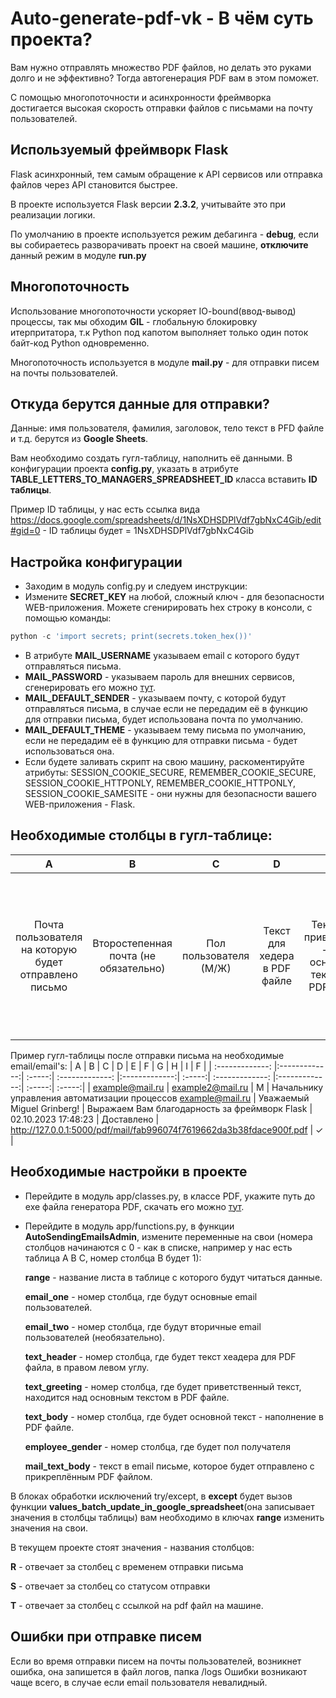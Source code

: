 # Auto-generate-pdf-vk - В чём суть проекта?
  Вам нужно отправлять множество PDF файлов, но делать это руками долго и не эффективно? Тогда автогенерация PDF вам в этом поможет.
  
  С помощью многопоточности и асинхронности фреймворка достигается высокая скорость отправки файлов с письмами на почту пользователей.

## Используемый фреймворк Flask
  Flask асинхронный, тем самым обращение к API сервисов или отправка файлов через API становится быстрее.
  
  В проекте используется Flask версии **2.3.2**, учитывайте это при реализации логики.
  
  По умолчанию в проекте используется режим дебагинга - **debug**, если вы собираетесь разворачивать проект на своей машине, **отключите** данный режим в модуле **run.py**

## Многопоточность
  Использование многопоточности ускоряет IO-bound(ввод-вывод) процессы, так мы обходим **GIL** - глобальную блокировку итерпритатора, т.к Python под капотом выполняет только один поток байт-код Python одновременно.
  
  Многопоточность используется в модуле **mail.py** - для отправки писем на почты пользователей.

## Откуда берутся данные для отправки?
  Данные: имя пользователя, фамилия, заголовок, тело текст в PFD файле и т.д. берутся из **Google Sheets**.
  
  Вам необходимо создать гугл-таблицу, наполнить её данными. В конфигурации проекта **config.py**, указать в атрибуте **TABLE_LETTERS_TO_MANAGERS_SPREADSHEET_ID** класса вставить **ID таблицы**.
  
  Пример ID таблицы, у нас есть ссылка вида https://docs.google.com/spreadsheets/d/1NsXDHSDPlVdf7gbNxC4Gib/edit#gid=0 - ID таблицы будет = 1NsXDHSDPlVdf7gbNxC4Gib

## Настройка конфигурации
  * Заходим в модуль config.py и следуем инструкции:
  * Измените **SECRET_KEY** на любой, сложный ключ - для безопасности WEB-приложения. Можете сгенирировать hex строку в консоли, с помощью команды: 
```python
python -c 'import secrets; print(secrets.token_hex())'
```
  * В атрибуте **MAIL_USERNAME** указываем email с которого будут отправляться письма.
  * **MAIL_PASSWORD** - указываем пароль для внешних сервисов, сгенерировать его можно [тут](https://account.mail.ru/user/2-step-auth/passwords?back_url=https%3A%2F%2Fid.mail.ru%2Fsecurity).
  * **MAIL_DEFAULT_SENDER** - указываем почту, с которой будут отправляться письма, в случае если не передадим её в функцию для отправки письма, будет использована почта по умолчанию.
  * **MAIL_DEFAULT_THEME** - указываем тему письма по умолчанию, если не передадим её в функцию для отправки письма - будет использоваться она.
  * Если будете заливать скрипт на свою машину, раскоментируйте атрибуты: SESSION_COOKIE_SECURE, REMEMBER_COOKIE_SECURE, SESSION_COOKIE_HTTPONLY, REMEMBER_COOKIE_HTTPONLY, SESSION_COOKIE_SAMESITE - они нужны для безопасности вашего WEB-приложения - Flask.

## Необходимые столбцы в гугл-таблице:
| A        | B           | C  | D | E        | F           | G  | H | I        | F           |
| :-------------: |:-------------:| :-----:| :-------------: |:-------------:| :-----:| :-------------: |:-------------:| :-----:| :-----:|
| Почта пользователя на которую будет отправлено письмо | Второстепенная почта (не обязательно) | Пол пользователя (М/Ж) | Текст для хедера в PDF файле | Текст для приветствия - над основным текстом в PDF файле | Основной текст для PDF файла | Время отправки письма | Статус доставки письма - Письмо будет доставлено, установится статус "Доставлено" | Ссылка для скачивания сгенерированного файла с машины | Чек-бокс, если чек-бокс нажат, письмо будет отправлено, если нет - система не сгенерирует файл и не отправит его на почту пользователя |

Пример гугл-таблицы после отправки письма на необходимые email/email's:
| A        | B           | C  | D | E        | F           | G  | H | I        | F           |
| :-------------: |:-------------:| :-----:| :-------------: |:-------------:| :-----:| :-------------: |:-------------:| :-----:| :-----:|
| example@mail.ru | example2@mail.ru | М | Начальнику управления автоматизации процессов example@mail.ru | Уважаемый Miguel Grinberg! | Выражаем Вам благодарность за фреймворк Flask | 02.10.2023 17:48:23 | Доставлено | http://127.0.0.1:5000/pdf/mail/fab996074f7619662da3b38fdace900f.pdf | &check; |

## Необходимые настройки в проекте
* Перейдите в модуль app/classes.py, в классе PDF, укажите путь до exe файла генератора PDF, скачать его можно [тут](https://wkhtmltopdf.org/downloads.html).
* Перейдите в модуль app/functions.py, в функции **AutoSendingEmailsAdmin**, измените переменные на свои (номера столбцов начинаются с 0 - как в списке, например у нас есть таблица A B C, номер столбца B будет 1):
  
  **range** - название листа в таблице с которого будут читаться данные.
  
  **email_one** - номер столбца, где будут основные email пользователей.
  
  **email_two** - номер столбца, где будут вторичные email пользователей (необязательно).
  
  **text_header** - номер столбца, где будет текст хеадера для PDF файла, в правом левом углу.
  
  **text_greeting** - номер столбца, где будет приветственный текст, находится над основным текстом в PDF файле.
  
  **text_body** - номер столбца, где будет основной текст - наполнение в PDF файле.
  
  **employee_gender** - номер столбца, где будет пол получателя
  
  **mail_text_body** - текст в email письме, которое будет отправлено с прикреплённым PDF файлом.
  
В блоках обработки исключений try/except, в **except** будет вызов функции **values_batch_update_in_google_spreadsheet**(она записывает значения в столбцы таблицы) вам необходимо в ключах **range** изменить значения на свои.


В текущем проекте стоят значения - названия столбцов:

 **R** - отвечает за столбец с временем отправки письма
 
 **S** - отвечает за столбец со статусом отправки
 
 **T** - отвечает за столбец с ссылкой на pdf файл на машине.


## Ошибки при отправке писем
  Если во время отправки писем на почты пользователей, возникнет ошибка, она запишется в файл логов, папка /logs
  Ошибки возникают чаще всего, в случае если email пользователя невалидный.

